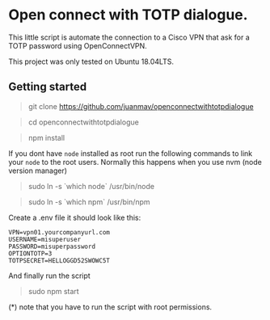 # Open connect with TOTP dialogue.

This little script is automate the connection to a Cisco VPN
 that ask for a TOTP password using OpenConnectVPN.  

This project was only tested on Ubuntu 18.04LTS. 

## Getting started

> git clone https://github.com/juanmav/openconnectwithtotpdialogue

> cd openconnectwithtotpdialogue

> npm install 

If you dont have `node` installed as root run the 
following commands to link your `node` to the root
users. Normally this happens when you use nvm 
(node version manager)

> sudo ln -s \`which node\` /usr/bin/node

> sudo ln -s  \`which npm\` /usr/bin/npm

Create a .env file it should look like this:

```$xslt
VPN=vpn01.yourcompanyurl.com
USERNAME=misuperuser
PASSWORD=misuperpassword
OPTIONTOTP=3
TOTPSECRET=HELLOGGD52SWOWC5T
```

And finally run the script

> sudo npm start

(*) note that you have to run the script with root permissions.